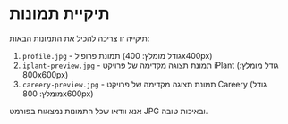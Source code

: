 # תיקיית תמונות

תיקייה זו צריכה להכיל את התמונות הבאות:

1. `profile.jpg` - תמונת פרופיל (גודל מומלץ: 400x400px)
2. `iplant-preview.jpg` - תמונת תצוגה מקדימה של פרויקט iPlant (גודל מומלץ: 800x600px)
3. `careery-preview.jpg` - תמונת תצוגה מקדימה של פרויקט Careery (גודל מומלץ: 800x600px)

אנא וודאו שכל התמונות נמצאות בפורמט JPG ובאיכות טובה. 